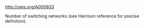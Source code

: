 http://oeis.org/A000833

Number of switching networks (see Harrison reference for precise definition).
